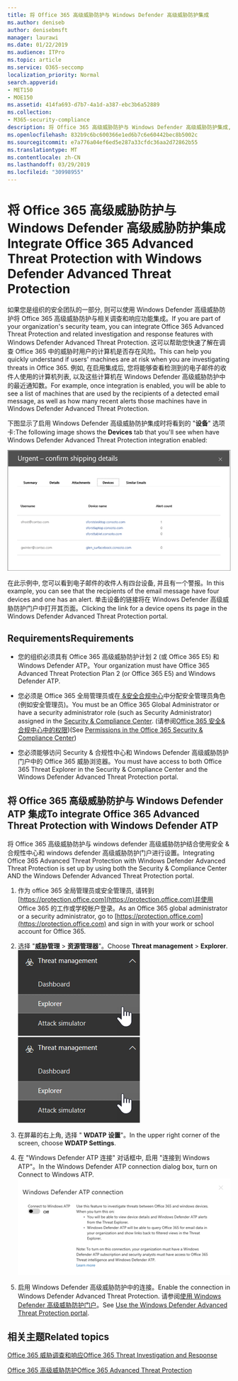 ```yaml
---
title: 将 Office 365 高级威胁防护与 Windows Defender 高级威胁防护集成
ms.author: deniseb
author: denisebmsft
manager: laurawi
ms.date: 01/22/2019
ms.audience: ITPro
ms.topic: article
ms.service: O365-seccomp
localization_priority: Normal
search.appverid:
- MET150
- MOE150
ms.assetid: 414fa693-d7b7-4a1d-a387-ebc3b6a52889
ms.collection:
- M365-security-compliance
description: 将 Office 365 高级威胁防护与 Windows Defender 高级威胁防护集成, 以查看更详细的威胁管理信息。
ms.openlocfilehash: 832b9c6bc600366e1ed6b7c6e60442bec8b5002c
ms.sourcegitcommit: e7a776a04ef6ed5e287a33cfdc36aa2d72862b55
ms.translationtype: MT
ms.contentlocale: zh-CN
ms.lasthandoff: 03/29/2019
ms.locfileid: "30998955"
---
```

# <a name="integrate-office-365-advanced-threat-protection-with-windows-defender-advanced-threat-protection"></a><span data-ttu-id="b7fb5-103">将 Office 365 高级威胁防护与 Windows Defender 高级威胁防护集成</span><span class="sxs-lookup"><span data-stu-id="b7fb5-103">Integrate Office 365 Advanced Threat Protection with Windows Defender Advanced Threat Protection</span></span>

<span data-ttu-id="b7fb5-104">如果您是组织的安全团队的一部分, 则可以使用 Windows Defender 高级威胁防护将 Office 365 高级威胁防护与相关调查和响应功能集成。</span><span class="sxs-lookup"><span data-stu-id="b7fb5-104">If you are part of your organization's security team, you can integrate Office 365 Advanced Threat Protection and related investigation and response features with Windows Defender Advanced Threat Protection.</span></span> <span data-ttu-id="b7fb5-105">这可以帮助您快速了解在调查 Office 365 中的威胁时用户的计算机是否存在风险。</span><span class="sxs-lookup"><span data-stu-id="b7fb5-105">This can help you quickly understand if users' machines are at risk when you are investigating threats in Office 365.</span></span> <span data-ttu-id="b7fb5-106">例如, 在启用集成后, 您将能够查看检测到的电子邮件的收件人使用的计算机列表, 以及这些计算机在 Windows Defender 高级威胁防护中的最近通知数。</span><span class="sxs-lookup"><span data-stu-id="b7fb5-106">For example, once integration is enabled, you will be able to see a list of machines that are used by the recipients of a detected email message, as well as how many recent alerts those machines have in Windows Defender Advanced Threat Protection.</span></span>
  
<span data-ttu-id="b7fb5-107">下图显示了启用 Windows Defender 高级威胁防护集成时将看到的 "**设备**" 选项卡:</span><span class="sxs-lookup"><span data-stu-id="b7fb5-107">The following image shows the **Devices** tab that you'll see when have Windows Defender Advanced Threat Protection integration enabled:</span></span> 
  
![启用 Windows Defender ATP 后, 你可以查看包含警报的计算机列表。](media/fec928ea-8f0c-44d7-80b9-a2e0a8cd4e89.PNG)
  
<span data-ttu-id="b7fb5-109">在此示例中, 您可以看到电子邮件的收件人有四台设备, 并且有一个警报。</span><span class="sxs-lookup"><span data-stu-id="b7fb5-109">In this example, you can see that the recipients of the email message have four devices and one has an alert.</span></span> <span data-ttu-id="b7fb5-110">单击设备的链接将在 Windows Defender 高级威胁防护门户中打开其页面。</span><span class="sxs-lookup"><span data-stu-id="b7fb5-110">Clicking the link for a device opens its page in the Windows Defender Advanced Threat Protection portal.</span></span>
  
## <a name="requirements"></a><span data-ttu-id="b7fb5-111">Requirements</span><span class="sxs-lookup"><span data-stu-id="b7fb5-111">Requirements</span></span>

- <span data-ttu-id="b7fb5-112">您的组织必须具有 Office 365 高级威胁防护计划 2 (或 Office 365 E5) 和 Windows Defender ATP。</span><span class="sxs-lookup"><span data-stu-id="b7fb5-112">Your organization must have Office 365 Advanced Threat Protection Plan 2 (or Office 365 E5) and Windows Defender ATP.</span></span>
    
- <span data-ttu-id="b7fb5-113">您必须是 Office 365 全局管理员或在[ &amp;安全合规中心](https://protection.office.com)中分配安全管理员角色 (例如安全管理员)。</span><span class="sxs-lookup"><span data-stu-id="b7fb5-113">You must be an Office 365 Global Administrator or have a security administrator role (such as Security Administrator) assigned in the [Security &amp; Compliance Center](https://protection.office.com).</span></span> <span data-ttu-id="b7fb5-114">(请参阅[Office 365 安全&amp;合规中心中的权限](permissions-in-the-security-and-compliance-center.md))</span><span class="sxs-lookup"><span data-stu-id="b7fb5-114">(See [Permissions in the Office 365 Security &amp; Compliance Center](permissions-in-the-security-and-compliance-center.md))</span></span>
    
- <span data-ttu-id="b7fb5-115">您必须能够访问 Security & 合规性中心和 Windows Defender 高级威胁防护门户中的 Office 365 威胁浏览器。</span><span class="sxs-lookup"><span data-stu-id="b7fb5-115">You must have access to both Office 365 Threat Explorer in the Security & Compliance Center and the Windows Defender Advanced Threat Protection portal.</span></span>
    
## <a name="to-integrate-office-365-advanced-threat-protection-with-windows-defender-atp"></a><span data-ttu-id="b7fb5-116">将 Office 365 高级威胁防护与 Windows Defender ATP 集成</span><span class="sxs-lookup"><span data-stu-id="b7fb5-116">To integrate Office 365 Advanced Threat Protection with Windows Defender ATP</span></span>

<span data-ttu-id="b7fb5-117">将 Office 365 高级威胁防护与 windows defender 高级威胁防护结合使用安全 & 合规性中心和 windows defender 高级威胁防护门户进行设置。</span><span class="sxs-lookup"><span data-stu-id="b7fb5-117">Integrating Office 365 Advanced Threat Protection with Windows Defender Advanced Threat Protection is set up by using both the Security & Compliance Center AND the Windows Defender Advanced Threat Protection portal.</span></span>
  
1. <span data-ttu-id="b7fb5-118">作为 office 365 全局管理员或安全管理员, 请转到[https://protection.office.com](https://protection.office.com)并使用 Office 365 的工作或学校帐户登录。</span><span class="sxs-lookup"><span data-stu-id="b7fb5-118">As an Office 365 global administrator or a security administrator, go to [https://protection.office.com](https://protection.office.com) and sign in with your work or school account for Office 365.</span></span> 
    
2. <span data-ttu-id="b7fb5-119">选择 "**威胁管理** \> **资源管理器**"。</span><span class="sxs-lookup"><span data-stu-id="b7fb5-119">Choose **Threat management** \> **Explorer**.</span></span><br><span data-ttu-id="b7fb5-120">![威胁管理菜单中的资源管理器](media/ThreatMgmt-Explorer-nav.png)</span><span class="sxs-lookup"><span data-stu-id="b7fb5-120">![Explorer in Threat Management menu](media/ThreatMgmt-Explorer-nav.png)</span></span><br>
    
3. <span data-ttu-id="b7fb5-121">在屏幕的右上角, 选择 " **WDATP 设置**"。</span><span class="sxs-lookup"><span data-stu-id="b7fb5-121">In the upper right corner of the screen, choose **WDATP Settings**.</span></span>
    
4. <span data-ttu-id="b7fb5-122">在 "Windows Defender ATP 连接" 对话框中, 启用 "连接到 Windows ATP"。</span><span class="sxs-lookup"><span data-stu-id="b7fb5-122">In the Windows Defender ATP connection dialog box, turn on Connect to Windows ATP.</span></span><br>![Windows Defender ATP 连接](media/Explorer-WDATPConnection-dialog.png)<br>
    
5. <span data-ttu-id="b7fb5-124">启用 Windows Defender 高级威胁防护中的连接。</span><span class="sxs-lookup"><span data-stu-id="b7fb5-124">Enable the connection in Windows Defender Advanced Threat Protection.</span></span> <span data-ttu-id="b7fb5-125">请参阅[使用 Windows Defender 高级威胁防护门户](https://go.microsoft.com/fwlink/?linkid=859690)。</span><span class="sxs-lookup"><span data-stu-id="b7fb5-125">See [Use the Windows Defender Advanced Threat Protection portal](https://go.microsoft.com/fwlink/?linkid=859690).</span></span>

  
## <a name="related-topics"></a><span data-ttu-id="b7fb5-126">相关主题</span><span class="sxs-lookup"><span data-stu-id="b7fb5-126">Related topics</span></span>

[<span data-ttu-id="b7fb5-127">Office 365 威胁调查和响应</span><span class="sxs-lookup"><span data-stu-id="b7fb5-127">Office 365 Threat Investigation and Response</span></span>](office-365-ti.md)
  
[<span data-ttu-id="b7fb5-128">Office 365 高级威胁防护</span><span class="sxs-lookup"><span data-stu-id="b7fb5-128">Office 365 Advanced Threat Protection</span></span>](office-365-atp.md)
  


